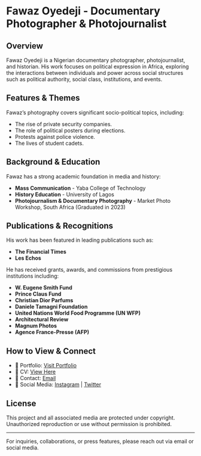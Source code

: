 # Fawaz Oyedeji - Documentary Photographer & Photojournalist

## Overview
Fawaz Oyedeji is a Nigerian documentary photographer, photojournalist, and historian. His work focuses on political expression in Africa, exploring the interactions between individuals and power across social structures such as political authority, social class, institutions, and events.

## Features & Themes
Fawaz’s photography covers significant socio-political topics, including:
- The rise of private security companies.
- The role of political posters during elections.
- Protests against police violence.
- The lives of student cadets.

## Background & Education
Fawaz has a strong academic foundation in media and history:
- **Mass Communication** - Yaba College of Technology
- **History Education** - University of Lagos
- **Photojournalism & Documentary Photography** - Market Photo Workshop, South Africa (Graduated in 2023)

## Publications & Recognitions
His work has been featured in leading publications such as:
- **The Financial Times**
- **Les Echos**

He has received grants, awards, and commissions from prestigious institutions including:
- **W. Eugene Smith Fund**
- **Prince Claus Fund**
- **Christian Dior Parfums**
- **Daniele Tamagni Foundation**
- **United Nations World Food Programme (UN WFP)**
- **Architectural Review**
- **Magnum Photos**
- **Agence France-Presse (AFP)**

## How to View & Connect
- 📸 Portfolio: [Visit Portfolio](https://fawazoyedeji.com/)
- 📄 CV: [View Here](https://fawazoyedeji.com/cv)
- 📩 Contact: [Email](mailto:contactfawazoyedeji@gmail.com)
- 🔗 Social Media: [Instagram](https://www.instagram.com/fawaz.oyedeji/) | [Twitter](https://twitter.com/fawazoyedeji)

## License
This project and all associated media are protected under copyright. Unauthorized reproduction or use without permission is prohibited.

---

For inquiries, collaborations, or press features, please reach out via email or social media.

